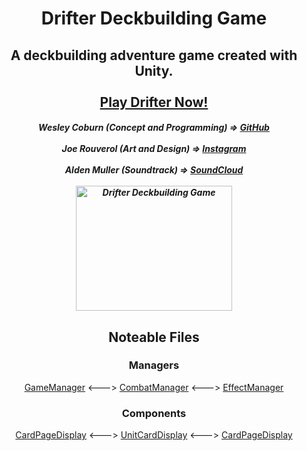 <h1 align="center">
  Drifter Deckbuilding Game
</h1>

<h2 align="center">
  A deckbuilding adventure game created with Unity.
  <br><br>
  <a href="https://drifterthegame.com/" target="_blank">Play Drifter Now!</a>
</h2>

<h5 align="center">
  Wesley Coburn (Concept and Programming) => <a href="https://github.com/weslex555" target="_blank">GitHub</a>
  <br><br>
  Joe Rouverol (Art and Design) => <a href="https://www.instagram.com/dragonswordart/" target="_blank">Instagram</a>
  <br><br>
  Alden Muller (Soundtrack) => <a href="https://soundcloud.com/little_fields" target="_blank">SoundCloud</a>
  <br><br>
  <img src="https://i.imgur.com/YwqUa7z.jpg" alt="Drifter Deckbuilding Game" width="250" height="200">
</h5>

<h2 align="center">
  Noteable Files
</h2>

<h3 align="center">
  Managers
</h3>

<p align="center">
  <a href="Assets/Scripts/Managers/GameManager.cs" target="_blank">GameManager</a>
  <--->
  <a href="Assets/Scripts/Managers/CombatManager.cs" target="_blank">CombatManager</a>
  <--->
  <a href="Assets/Scripts/Managers/EffectManager.cs" target="_blank">EffectManager</a>
</p>
    
<h3 align="center">
  Components
</h3>

<p align="center">
  <a href="Assets/Scripts/Displays/Card Displays/CardPageDisplay.cs" target="_blank">CardPageDisplay</a>
  <--->
  <a href="Assets/Scripts/Cards/Card Displays/Card Displays/UnitCardDisplay.cs" target="_blank">UnitCardDisplay</a>
  <--->
  <a href="Assets/Scripts/Displays/Card Displays/CardPageDisplay.cs" target="_blank">CardPageDisplay</a>
</p>
